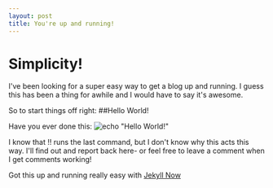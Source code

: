 ```yaml
---
layout: post
title: You're up and running!
---
```


# Simplicity!

I've been looking for a super easy way to get a blog up and running.
I guess this has been a thing for awhile and I would have to say it's awesome.

So to start things off right:
##Hello World!

Have you ever done this:
 ![echo "Hello World!" ](http://imgur.com/qKmGsoW "Too excited")
 
 I know that !! runs the last command, but I don't know why this acts this way.
 I'll find out and report back here- or feel free to leave a comment when I get comments working!

Got this up and running really easy with [Jekyll Now](https://github.com/barryclark/jekyll-now)
